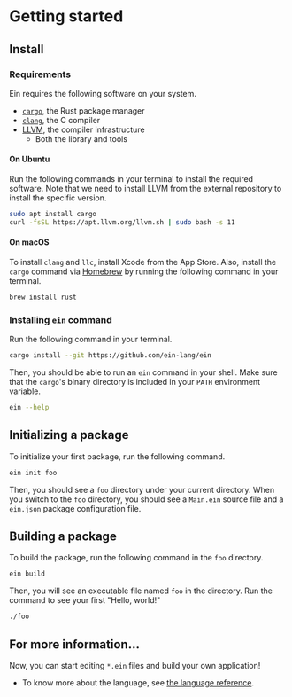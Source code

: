 # Getting started

## Install

### Requirements

Ein requires the following software on your system.

- [`cargo`](https://github.com/rust-lang/cargo), the Rust package manager
- [`clang`](https://clang.llvm.org/), the C compiler
- [LLVM](https://llvm.org), the compiler infrastructure
  - Both the library and tools

#### On Ubuntu

Run the following commands in your terminal to install the required software.
Note that we need to install LLVM from the external repository to install the specific version.

```sh
sudo apt install cargo
curl -fsSL https://apt.llvm.org/llvm.sh | sudo bash -s 11
```

#### On macOS

To install `clang` and `llc`, install Xcode from the App Store.
Also, install the `cargo` command via [Homebrew](https://brew.sh/) by running the following command in your terminal.

```sh
brew install rust
```

### Installing `ein` command

Run the following command in your terminal.

```sh
cargo install --git https://github.com/ein-lang/ein
```

Then, you should be able to run an `ein` command in your shell. Make sure that the `cargo`'s binary directory is included in your `PATH` environment variable.

```sh
ein --help
```

## Initializing a package

To initialize your first package, run the following command.

```sh
ein init foo
```

Then, you should see a `foo` directory under your current directory. When you switch to the `foo` directory, you should see a `Main.ein` source file and a `ein.json` package configuration file.

## Building a package

To build the package, run the following command in the `foo` directory.

```sh
ein build
```

Then, you will see an executable file named `foo` in the directory. Run the command to see your first "Hello, world!"

```sh
./foo
```

## For more information...

Now, you can start editing `*.ein` files and build your own application!

- To know more about the language, see [the language reference](/references/language/syntax.md).
